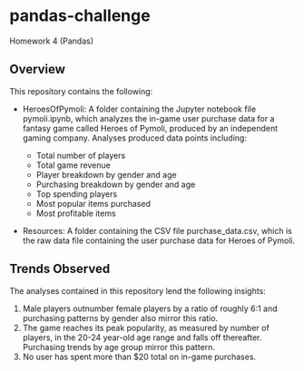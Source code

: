 # pandas-challenge
Homework 4 (Pandas)

## Overview
This repository contains the following:

* HeroesOfPymoli:
A folder containing the Jupyter notebook file pymoli.ipynb, which analyzes the in-game user purchase data for a fantasy game called Heroes of Pymoli, produced by an independent gaming company. Analyses produced data points including:

  * Total number of players
  * Total game revenue
  * Player breakdown by gender and age
  * Purchasing breakdown by gender and age
  * Top spending players
  * Most popular items purchased
  * Most profitable items

* Resources:
A folder containing the CSV file purchase_data.csv, which is the raw data file containing the user purchase data for Heroes of Pymoli.

## Trends Observed
The analyses contained in this repository lend the following insights:

1. Male players outnumber female players by a ratio of roughly 6:1 and purchasing patterns by gender also mirror this ratio.
2. The game reaches its peak popularity, as measured by number of players, in the 20-24 year-old age range and falls off thereafter. Purchasing trends by age group mirror this pattern.
3. No user has spent more than $20 total on in-game purchases.
